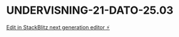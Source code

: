# UNDERVISNING-21-DATO-25.03

[Edit in StackBlitz next generation editor ⚡️](https://stackblitz.com/~/github.com/Murka1456/UNDERVISNING-21-DATO-25.03)